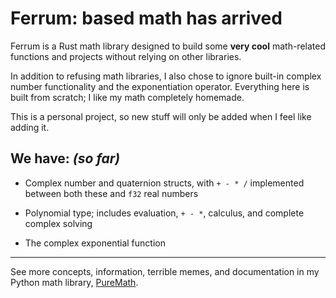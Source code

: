 # **Ferrum:** based math has arrived

Ferrum is a Rust math library designed to build some **very cool** math-related functions and projects without relying on other libraries.

In addition to refusing math libraries, I also chose to ignore built-in complex number functionality and the exponentiation operator. Everything here is built from scratch; I like my math completely homemade.

This is a personal project, so new stuff will only be added when I feel like adding it.

## **We have:** *(so far)*

- Complex number and quaternion structs, with `+ - * /` implemented between both these and `f32` real numbers

- Polynomial type; includes evaluation, `+ - *`, calculus, and complete complex solving

- The complex exponential function

---

See more concepts, information, terrible memes, and documentation in my Python math library, [PureMath](https://github.com/nptnl/puremath).